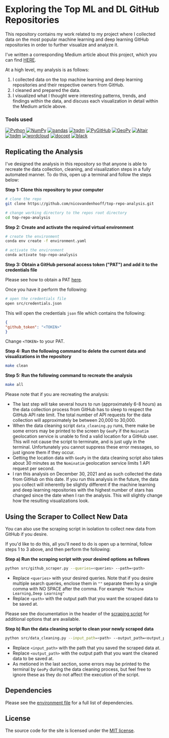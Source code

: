 # Exploring the Top ML and DL GitHub Repositories

This repository contains my work related to my project where I collected data on the most popular machine learning and deep learning GitHub repositories in order to further visualize and analyze it.

I've written a corresponding Medium article about this project, which you can find [HERE](https://medium.com/@nicovandenhooff/90b9ecf12be7).

At a high level, my analysis is as follows:

1. I collected data on the top machine learning and deep learning repositories and their respective owners from GitHub.
2. I cleaned and prepared the data.
3. I visualized what I thought were interesting patterns, trends, and findings within the data, and discuss each visualization in detail within the Medium article above.

### Tools used

<p>
<a href="https://www.python.org/"><img alt="Python" src="https://img.shields.io/badge/language-python-3776AB?logo=Python&logoColor=white"></a>
<a href="https://numpy.org/"><img alt="NumPy" src="https://img.shields.io/badge/library-NumPy-013243?logo=numpy&logoColor=white"></a>
<a href="https://pandas.pydata.org/"><img alt="pandas" src="https://img.shields.io/badge/library-pandas-150458?logo=pandas&logoColor=white"></a>
<a href="https://github.com/tqdm/tqdm"><img alt="tqdm" src="https://img.shields.io/badge/library-tqdm-FFC107?logo=tqdm&logoColor=white"></a>
<a href="https://pygithub.readthedocs.io/en/latest/"><img alt="PyGitHub" src="https://img.shields.io/badge/library-PyGitHub-861AF7?"></a>
<a href="https://geopy.readthedocs.io/en/stable/"><img alt="GeoPy" src="https://img.shields.io/badge/library-geopy-861AF7?"></a>
<a href="https://altair-viz.github.io/"><img alt="Altair" src="https://img.shields.io/badge/library-Altair-861AF7?"></a>
<a href="https://github.com/tqdm/tqdm"><img alt="tqdm" src="https://custom-icon-badges.herokuapp.com/badge/library-matplotlib-861AF7?logo=matplotlib"></a>
<a href="http://amueller.github.io/word_cloud/"><img alt="wordcloud" src="https://img.shields.io/badge/library-wordcloud-861AF7?"></a>
<a href="http://docopt.org/"><img alt="docopt" src="https://img.shields.io/badge/library-docopt-861AF7?"></a>
<a href="https://black.readthedocs.io/en/stable/index.html"><img alt="black" src="https://img.shields.io/badge/code%20style-black-black?"></a>
    </p>

## Replicating the Analysis

I've designed the analysis in this repository so that anyone is able to recreate the data collection, cleaning, and visualization steps in a fully automated manner.  To do this, open up a terminal and follow the steps below:

**Step 1: Clone this repository to your computer**

```bash
# clone the repo
git clone https://github.com/nicovandenhooff/top-repo-analysis.git

# change working directory to the repos root directory
cd top-repo-analysis
```

**Step 2:  Create and activate the required virtual environment**

```bash
# create the environment
conda env create -f environment.yaml

# activate the environment
conda activate top-repo-analysis
```

**Step 3: Obtain a GitHub personal access token ("PAT") and add it to the credentials file**

Please see how to obtain a PAT [here](https://docs.github.com/en/authentication/keeping-your-account-and-data-secure/creating-a-personal-access-token).  

Once you have it perform the following:

```bash
# open the credentials file
open src/credentials.json
```

This will open the credentials `json` file which contains the following:

```json
{
"github_token": "<TOKEN>"
}
```

Change `<TOKEN>` to your PAT.

**Step 4: Run the following command to delete the current data and visualizations in the repository**

```bash
make clean
```

**Step 5: Run the following command to recreate the analysis**

```bash
make all
```

Please note that if you are recreating the analysis:

- The last step will take several hours to run (approximately 6-8 hours) as the data collection process from GitHub has to sleep to respect the GitHub API rate limit.  The total number of API requests for the data collection will approximately be between 20,000 to 30,000.
- When the data cleaning script `data_cleaning.py` runs, there make be some errors may be printed to the screen by `GeoPy` if the `Noinatim` geolocation service is unable to find a valid location for a GitHub user.  This will not cause the script to terminate, and is just ugly in the terminal.  Unfortunately you cannot suppress these error messages, so just ignore them if they occur.
- Getting the location data with `GeoPy` in the data cleaning script also takes about 30 minutes as the `Nominatim` geolocation service limits 1 API request per second.
- I ran this analysis on December 30, 2021 and as such collected the data from GitHub on this date.  If you run this analysis in the future, the data you collect will inherently be slightly different if the machine learning and deep learning repositories with the highest number of stars has changed since the date when I ran the analysis.  This will slightly change how the resulting visualizations look.

## Using the Scraper to Collect New Data

You can also use the scraping script in isolation to collect new data from GitHub if you desire.

If you'd like to do this, all you'll need to do is open up a terminal, follow steps 1 to 3 above, and then perform the following:

**Step a) Run the scraping script with your desired options as follows**

```bash
python src/github_scraper.py --queries=<queries> --path=<path>
```

- Replace `<queries>` with your desired queries.  Note that if you desire multiple search queries, enclose them in `""` separate them by a single comma with NO SPACE after the comma.  For example `"Machine Learning,Deep Learning"`
- Replace `<path>` with the output path that you want the scraped data to be saved at.

Please see the documentation in the header of the [scraping script](https://github.com/nicovandenhooff/top-repo-analysis/blob/main/src/github_scraper.py) for additional options that are available.

**Step b) Run the data cleaning script to clean your newly scraped data**

``` bash
python src/data_cleaning.py --input_path=<path> --output_path=<output_path>
```

- Replace `<input_path>` with the path that you saved the scraped data at.
- Replace `<output_path>` with the output path that you want the cleaned data to be saved at.
- As metioned in the last section, some errors may be printed to the terminal by `GeoPy` during the data cleaning process, but feel free to ignore these as they do not affect the execution of the script.

## Dependencies

Please see the [environment file](https://github.com/nicovandenhooff/top-repo-analysis/blob/main/environment.yaml) for a full list of dependencies.

## License

The source code for the site is licensed under the [MIT license](https://github.com/nicovandenhooff/top-repo-analysis/blob/main/LICENSE).